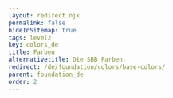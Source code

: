 ```yaml
---
layout: redirect.njk
permalink: false
hideInSitemap: true
tags: level2
key: colors_de
title: Farben
alternativetitle: Die SBB Farben.
redirect: /de/foundation/colors/base-colors/
parent: foundation_de
order: 2
---
```

